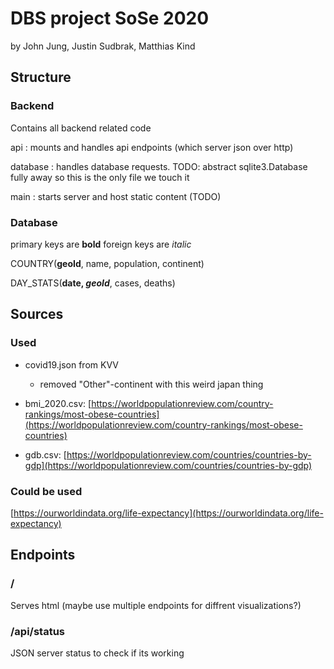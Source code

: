 # DBS project SoSe 2020

by John Jung, Justin Sudbrak, Matthias Kind

## Structure

### Backend

Contains all backend related code

api : mounts and handles api endpoints (which server json over http)

database : handles database requests. TODO: abstract sqlite3.Database fully away so this is the only file we touch it

main : starts server and host static content (TODO)


### Database

primary keys are __bold__
foreign keys are *italic*

COUNTRY(__geoId__, name, population, continent)

DAY_STATS(__date, *geoId*__, cases, deaths)

        
## Sources

### Used

- covid19.json from KVV
  - removed "Other"-continent with this weird japan thing

- bmi_2020.csv: [https://worldpopulationreview.com/country-rankings/most-obese-countries](https://worldpopulationreview.com/country-rankings/most-obese-countries)

- gdb.csv: [https://worldpopulationreview.com/countries/countries-by-gdp](https://worldpopulationreview.com/countries/countries-by-gdp)


### Could be used

[https://ourworldindata.org/life-expectancy](https://ourworldindata.org/life-expectancy)


## Endpoints

### /

Serves html (maybe use multiple endpoints for diffrent visualizations?)

### /api/status

JSON server status to check if its working